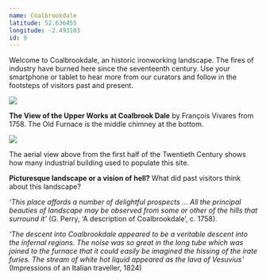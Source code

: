 ```yaml
---
name: Coalbrookdale
latitude: 52.636455
longitude: -2.493103
id: 9
---
```


Welcome to Coalbrookdale, an historic ironworking landscape. The fires of industry have burned here since the seventeenth century. Use your smartphone or tablet to hear more from our curators and follow in the footsteps of visitors past and present.

![](/images/historic-photos/etching.jpg "")

**The View of the Upper Works at Coalbrook Dale** by François Vivares from 1758. The Old Furnace is the middle chimney at the bottom.

![](/images/historic-photos/aerial_view.jpg "")

The aerial view above from the first half of the Twentieth Century shows how many industrial building used to populate this site.

**Picturesque landscape or a vision of hell?** What did past visitors think about this landscape?

*‘This place affords a number of delightful prospects … All the principal beauties of landscape may be observed from some or other of the hills that surround it’* (G. Perry, ‘A description of Coalbrookdale’, c. 1758).

*‘The descent into Coalbrookdale appeared to be a veritable descent into the infernal regions. The noise was so great in the long tube which was joined to the furnace that it could easily be imagined the hissing of the irate furies. The stream of white hot liquid appeared as the lava of Vesuvius’* (Impressions of an Italian traveller, 1824)
